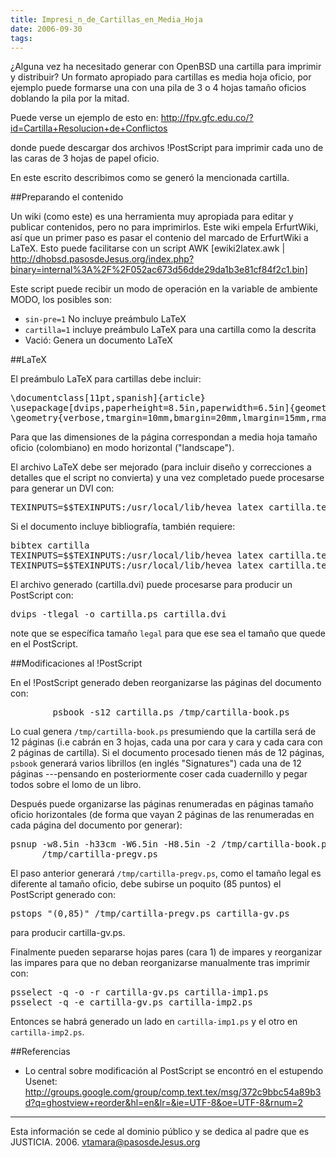 ```yaml
---
title: Impresi_n_de_Cartillas_en_Media_Hoja
date: 2006-09-30
tags:
---
```

¿Alguna vez ha necesitado generar con OpenBSD una cartilla para imprimir y distribuir?  Un formato apropiado para cartillas es media hoja oficio, por ejemplo puede formarse una con una pila de 3 o 4 hojas tamaño oficios doblando la pila por la mitad.

Puede verse un ejemplo de esto en:
http://fpv.gfc.edu.co/?id=Cartilla+Resolucion+de+Conflictos

donde puede descargar dos archivos !PostScript para imprimir cada uno de las caras de 3 hojas de papel oficio.

En este escrito describimos como se generó la mencionada cartilla.

##Preparando el contenido

Un wiki (como este) es una herramienta muy apropiada para editar y publicar contenidos, pero no para imprimirlos.  Este wiki empela ErfurtWiki, así que un primer paso es pasar el contenio del marcado de ErfurtWiki a LaTeX.  Esto puede facilitarse con un script AWK
[ewiki2latex.awk | http://dhobsd.pasosdeJesus.org/index.php?binary=internal%3A%2F%2F052ac673d56dde29da1b3e81cf84f2c1.bin]

Este script puede recibir un modo de operación en la variable de ambiente MODO, los posibles son:
* ```sin-pre=1``` No incluye preámbulo LaTeX
* ```cartilla=1``` incluye preámbulo LaTeX para una cartilla como la descrita
* Vació:  Genera un documento LaTeX

##LaTeX

El preámbulo LaTeX para cartillas debe incluir:
<pre>
\documentclass[11pt,spanish]{article}
\usepackage[dvips,paperheight=8.5in,paperwidth=6.5in]{geometry}
\geometry{verbose,tmargin=10mm,bmargin=20mm,lmargin=15mm,rmargin=25mm,headheight=15mm,headsep=5mm,footskip=5mm}
</pre>
Para que las dimensiones de la página correspondan a media hoja tamaño
oficio (colombiano) en modo horizontal ("landscape").

El archivo LaTeX debe ser mejorado (para incluir diseño y correcciones a detalles que el script no convierta) y una vez completado puede procesarse para generar un DVI con:
<pre>
TEXINPUTS=$$TEXINPUTS:/usr/local/lib/hevea latex cartilla.tex
</pre>
Si el documento incluye bibliografía, también requiere:
<pre>
bibtex cartilla
TEXINPUTS=$$TEXINPUTS:/usr/local/lib/hevea latex cartilla.tex
TEXINPUTS=$$TEXINPUTS:/usr/local/lib/hevea latex cartilla.tex
</pre>

El archivo generado (cartilla.dvi) puede procesarse para producir un
PostScript con:
<pre>
dvips -tlegal -o cartilla.ps cartilla.dvi
</pre>

note que se específica tamaño ```legal``` para que ese sea el tamaño que quede en el PostScript. 

##Modificaciones al !PostScript

En el !PostScript generado deben reorganizarse las páginas del documento  con:
<pre>
        psbook -s12 cartilla.ps /tmp/cartilla-book.ps
</pre>
Lo cual genera ```/tmp/cartilla-book.ps``` presumiendo que la cartilla será de 12 páginas (i.e cabrán en 3 hojas, cada una por cara y cara y cada cara con 2 páginas de cartilla).   Si el documento procesado tienen más de 12 páginas, ```psbook``` generará varios librillos (en inglés "Signatures") cada una de 12 páginas ---pensando en
posteriormente coser cada cuadernillo y pegar todos sobre el lomo de un libro.

Después puede organizarse las páginas renumeradas en páginas tamaño oficio horizontales (de forma que vayan 2 páginas de las renumeradas en cada página del documento por generar):
<pre>
psnup -w8.5in -h33cm -W6.5in -H8.5in -2 /tmp/cartilla-book.ps \
      /tmp/cartilla-pregv.ps
</pre>

El paso anterior generará ```/tmp/cartilla-pregv.ps```, como el tamaño legal es diferente al tamaño oficio, debe subirse un poquito (85 puntos) el PostScript generado con:
<pre>
pstops "(0,85)" /tmp/cartilla-pregv.ps cartilla-gv.ps
</pre>
para producir cartilla-gv.ps.

Finalmente pueden separarse hojas pares (cara 1) de impares y reorganizar las impares para que no deban reorganizarse manualmente tras imprimir con:

<pre>
psselect -q -o -r cartilla-gv.ps cartilla-imp1.ps
psselect -q -e cartilla-gv.ps cartilla-imp2.ps
</pre>

Entonces se habrá generado un lado en ```cartilla-imp1.ps``` y el otro en ```cartilla-imp2.ps```.

##Referencias

* Lo central sobre modificación al PostScript se encontró en el estupendo Usenet: http://groups.google.com/group/comp.text.tex/msg/372c9bbc54a89b3d?q=ghostview+reorder&hl=en&lr=&ie=UTF-8&oe=UTF-8&rnum=2

------
Esta información se cede al dominio público y se dedica al padre que es JUSTICIA. 2006. vtamara@pasosdeJesus.org
